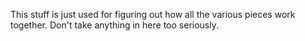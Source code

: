 This stuff is just used for figuring out how all the various pieces work together. Don't take anything in here too seriously.
